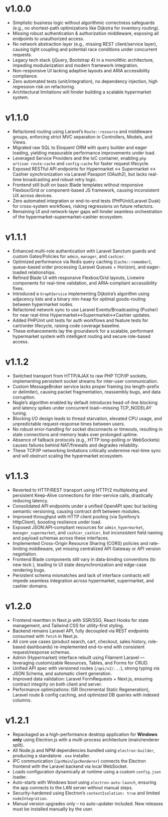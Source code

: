 # v1.0.0  


- Simplistic business logic without algorithmic correctness safeguards (e.g., no shortest-path optimizations like Dijkstra for inventory routing).  
- Missing robust authentication & authorization middleware, exposing all endpoints to unauthorized access.  
- No network abstraction layer (e.g., missing REST client/service layer), causing tight coupling and potential race conditions under concurrent requests.  
- Legacy tech stack (jQuery, Bootstrap 4) in a monolithic architecture, impeding modularization and modern framework integration.  
- Non-responsive UI lacking adaptive layouts and ARIA accessibility compliance.  
- Zero automated tests (unit/integration), no dependency injection, high regression risk on refactoring.  
- Architectural limitations will hinder building a scalable hypermarket system. 
# v1.1.0  


- Refactored routing using Laravel’s `Route::resource` and middleware groups, enforcing strict MVC separation in Controllers, Models, and Views.  
- Migrated raw SQL to Eloquent ORM with query builder and eager loading, yielding measurable performance improvements under load.  
- Leveraged Service Providers and the IoC container, enabling `php artisan route:cache` and `config:cache` for faster request lifecycle.  
- Exposed RESTful API endpoints for Hypermarket ↔ Supermarket ↔ Cashier synchronization via Laravel Passport (OAuth2), but lacks real-time broadcasting  and robust retry logic.  
- Frontend still built on basic Blade templates without responsive Flexbox/Grid or component-based JS framework, causing inconsistent UX across devices.  
- Zero automated integration or end-to-end tests (PHPUnit/Laravel Dusk) for cross-system workflows, risking regressions on future refactors.  
- Remaining UI and network-layer gaps will hinder seamless orchestration of the hypermarket–supermarket–cashier ecosystem.  
# v1.1.1 

- Enhanced multi-role authentication with Laravel Sanctum guards and custom Gates/Policies for `admin`, `manager`, and `cashier`.  
- Optimized performance via Redis query caching (`Cache::remember`), queue-based order processing (Laravel Queues + Horizon), and eager-loaded relationships.  
- Refined Blade UI with responsive Flexbox/Grid layouts, Livewire components for real-time validation, and ARIA-compliant accessibility fixes.  
- Introduced a `GraphService` implementing Dijkstra’s algorithm using adjacency lists and a binary min-heap for optimal goods-routing between hypermarket nodes.  
- Refactored network sync to use Laravel Events/Broadcasting (Pusher) for near real-time Hypermarket↔Supermarket↔Cashier updates.  
- Added PHPUnit unit tests for auth workflows and feature tests for cart/order lifecycle, raising code coverage baseline.  
- These enhancements lay the groundwork for a scalable, performant hypermarket system with intelligent routing and secure role-based access.  
# v1.1.2  


- Switched transport from HTTP/AJAX to raw PHP TCP/IP sockets, implementing persistent socket streams for inter-user communication.  
- Custom MessageBroker service lacks proper framing (no length-prefix or delimiter), causing packet fragmentation, reassembly bugs, and data corruption.  
- Nagle’s algorithm enabled by default introduces head-of-line blocking and latency spikes under concurrent load—missing TCP_NODELAY tuning.  
- Blocking I/O design leads to thread starvation, elevated CPU usage, and unpredictable request-response times between users.  
- No robust error-handling for socket disconnects or timeouts, resulting in stale connections and memory leaks over prolonged uptime.  
- Absence of fallback protocols (e.g., HTTP long-polling or WebSockets) causes failures behind NAT/firewalls and degrades reliability.  
- These TCP/IP networking limitations critically undermine real-time sync and will obstruct scaling the hypermarket ecosystem.  
# v1.1.3  


- Reverted to HTTP/REST transport using HTTP/2 multiplexing and persistent Keep-Alive connections for inter-service calls, drastically reducing latency.  
- Consolidated API endpoints under a unified OpenAPI spec but lacking semantic versioning, causing contract drift between modules.  
- Improved throughput with HTTP client pooling  (via Symfony’s HttpClient), boosting resilience under load.  
- Exposed JSON:API–compliant resources for `admin_hypermarket`, `manager_supermarket`, and `cashier_cashier`, but inconsistent field naming and payload schemas across these interfaces.  
- Implemented Cross-Origin Resource Sharing (CORS) policies and rate-limiting middleware, yet missing centralized API Gateway or API version negotiation.  
- Frontend Blade components still vary in data-binding conventions (to new teck ), leading to UI state desynchronization and edge-case rendering bugs.  
- Persistent schema mismatches and lack of interface contracts will impede seamless integration across hypermarket, supermarket, and cashier domains.  
# v1.2.0  


- Frontend rewritten in Next.js with SSR/SSG, React Hooks for state management, and Tailwind CSS for utility-first styling.  
- Backend remains Laravel API, fully decoupled via REST endpoints consumed with `fetch`  in Next.js.  
- All core use cases (product search, cart, checkout, sales history, role-based dashboards) re-implemented end-to-end with consistent request/response schemas.  
- Admin (Hypermarket) interface rebuilt using Filament Laravel — leveraging customizable Resources, Tables, and Forms for CRUD.  
- Unified API spec with versioned routes (`/api/v2/...`), strong typing via JSON Schema, and automatic client generation.  
- Improved data validation: Laravel FormRequests +  Next.js, ensuring contract integrity on both client and server.  
- Performance optimizations: ISR (Incremental Static Regeneration), Laravel route & config caching, and optimized DB queries with indexed columns.  
# v1.2.1  


- Repackaged as a high-performance desktop application for **Windows only** using Electron.js with a multi-process architecture (main/renderer split).  
- All Node.js and NPM dependencies bundled using `electron-builder`, producing a standalone `.exe` installer.  
- IPC communication (`ipcMain`/`ipcRenderer`) connects the Electron frontend with the Laravel backend via local WebSocket.  
- Loads configuration dynamically at runtime using a custom `config.json` loader.  
- Auto-starts with Windows boot using `electron-auto-launch`, ensuring the app connects to the LAN server without manual steps.  
- Security-hardened using Electron’s `contextIsolation: true` and limited `nodeIntegration`.  
- Manual version upgrades only – no auto-updater included. New releases must be installed manually by the user.  

